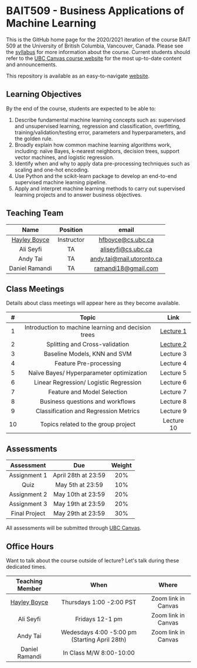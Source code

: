 # BAIT509 - Business Applications of Machine Learning

This is the GitHub home page for the 2020/2021 iteration of the course BAIT 509 at the University of British Columbia, Vancouver, Canada. Please see the [syllabus](https://github.com/bait509-ubc/BAIT509/blob/master/2021BAIT509_course_outline.pdf) for more information about the course. Current students should refer to the [UBC Canvas course website](https://canvas.ubc.ca/courses/58082) for the most up-to-date content and announcements.

This repository is available as an easy-to-navigate [website](https://bait509-ubc.github.io/BAIT509/intro.html).

## Learning Objectives

By the end of the course, students are expected to be able to:

1.	Describe fundamental machine learning concepts such as: supervised and unsupervised learning, regression and classification, overfitting, training/validation/testing error, parameters and hyperparameters, and the golden rule.
2.	Broadly explain how common machine learning algorithms work, including: naïve Bayes, k-nearest neighbors, decision trees, support vector machines, and logistic regression.
3.	Identify when and why to apply data pre-processing techniques such as scaling and one-hot encoding.
4.	Use Python and the scikit-learn package to develop an end-to-end supervised machine learning pipeline.
5.	Apply and interpret machine learning methods to carry out supervised learning projects and to answer business objectives.


## Teaching Team

| Name         | Position   | email | 
| :---:        | :---:      | :---:         | 
| [Hayley Boyce](https://www.hayleyfboyce.com/) | Instructor | hfboyce@cs.ubc.ca | 
| Ali Seyfi | TA | aliseyfi@cs.ubc.ca | 
| Andy Tai | TA | andy.tai@mail.utoronto.ca |  
| Daniel Ramandi| TA | ramandi18@gmail.com | 

## Class Meetings

Details about class meetings will appear here as they become available.

|  #    | Topic | Link |
| :---: | :---: | :---: |
| 1     | Introduction to machine learning and decision trees | [Lecture 1](https://bait509-ubc.github.io/BAIT509/lectures/lecture1.html)|
| 2     | Splitting and Cross-validation | [Lecture 2](https://bait509-ubc.github.io/BAIT509/lectures/lecture2.html) | 
| 3     | Baseline Models, KNN and SVM| Lecture 3| 
| 4     | Feature Pre-processing | Lecture 4| 
| 5     | Naïve Bayes/ Hyperparameter optimization| Lecture 5|
| 6     | Linear Regression/ Logistic Regression| Lecture 6|
| 7     | Feature and Model Selection | Lecture 7|
| 8     | Business questions and workflows | Lecture 8|
| 9     | Classification and Regression Metrics | Lecture 9|
| 10    | Topics related to the group project | Lecture 10| 

## Assessments

| Assessment                                                      | Due                  | Weight |
| :---:                                                           | :---:                | :---:  |
| Assignment 1                                                    | April 28th at 23:59  | 20%    |
| Quiz                                                            | May 5th at 23:59     | 10%    |
| Assignment 2                                                    | May 10th at 23:59    | 20%    |
| Assignment 3                                                    | May 19th at 23:59    | 20%    |
| Final Project                                                   | May 29th at 23:59    | 30%    |

All assessments will be submitted through [UBC Canvas](https://canvas.ubc.ca/courses/58082).

## Office Hours

Want to talk about the course outside of lecture? Let's talk during these dedicated times.

| Teaching Member | When                 | Where    |
| :---:           | :---:                | :---:    |
|  [Hayley Boyce](https://www.hayleyfboyce.com/)  | Thursdays 1:00 -2:00 PST | Zoom link in Canvas |
| Ali Seyfi | Fridays 12-1 pm | Zoom link in Canvas |
| Andy Tai | Wedesdays 4:00 -5:00 pm (Starting April 28th) | Zoom link in Canvas |
| Daniel Ramandi| In Class M/W 8:00-10:00 |  | Zoom link in Canvas |